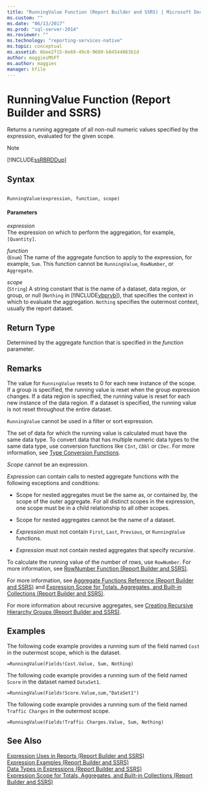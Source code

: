 ```yaml
---
title: "RunningValue Function (Report Builder and SSRS) | Microsoft Docs"
ms.custom: ""
ms.date: "06/13/2017"
ms.prod: "sql-server-2014"
ms.reviewer: ""
ms.technology: "reporting-services-native"
ms.topic: conceptual
ms.assetid: 6bee2f15-0e69-49c8-9689-b04544063b1d
author: maggiesMSFT
ms.author: maggies
manager: kfile
---
```

# RunningValue Function (Report Builder and SSRS)
  Returns a running aggregate of all non-null numeric values specified by the expression, evaluated for the given scope.  
  
> [!NOTE]  
>  [!INCLUDE[ssRBRDDup](../../includes/ssrbrddup-md.md)]  
  
## Syntax  
  
```  
  
RunningValue(expression, function, scope)  
```  
  
#### Parameters  
 *expression*  
 The expression on which to perform the aggregation, for example, `[Quantity]`.  
  
 *function*  
 (`Enum`) The name of the aggregate function to apply to the expression, for example, `Sum`. This function cannot be `RunningValue`, `RowNumber`, or `Aggregate`.  
  
 *scope*  
 (`String`) A string constant that is the name of a dataset, data region, or group, or null (`Nothing` in [!INCLUDE[vbprvb](../../includes/vbprvb-md.md)]), that specifies the context in which to evaluate the aggregation. `Nothing` specifies the outermost context, usually the report dataset.  
  
## Return Type  
 Determined by the aggregate function that is specified in the *function* parameter.  
  
## Remarks  
 The value for `RunningValue` resets to 0 for each new instance of the scope. If a group is specified, the running value is reset when the group expression changes. If a data region is specified, the running value is reset for each new instance of the data region. If a dataset is specified, the running value is not reset throughout the entire dataset.  
  
 `RunningValue` cannot be used in a filter or sort expression.  
  
 The set of data for which the running value is calculated must have the same data type. To convert data that has multiple numeric data types to the same data type, use conversion functions like `CInt`, `CDbl` or `CDec`. For more information, see [Type Conversion Functions](https://go.microsoft.com/fwlink/?LinkId=96142).  
  
 *Scope* cannot be an expression.  
  
 *Expression* can contain calls to nested aggregate functions with the following exceptions and conditions:  
  
-   Scope for nested aggregates must be the same as, or contained by, the scope of the outer aggregate. For all distinct scopes in the expression, one scope must be in a child relationship to all other scopes.  
  
-   Scope for nested aggregates cannot be the name of a dataset.  
  
-   *Expression* must not contain `First`, `Last`, `Previous`, or `RunningValue` functions.  
  
-   *Expression* must not contain nested aggregates that specify *recursive*.  
  
 To calculate the running value of the number of rows, use `RowNumber`. For more information, see [RowNumber Function &#40;Report Builder and SSRS&#41;](report-builder-functions-rownumber-function.md).  
  
 For more information, see [Aggregate Functions Reference &#40;Report Builder and SSRS&#41;](report-builder-functions-aggregate-functions-reference.md) and [Expression Scope for Totals, Aggregates, and Built-in Collections &#40;Report Builder and SSRS&#41;](expression-scope-for-totals-aggregates-and-built-in-collections.md).  
  
 For more information about recursive aggregates, see [Creating Recursive Hierarchy Groups &#40;Report Builder and SSRS&#41;](creating-recursive-hierarchy-groups-report-builder-and-ssrs.md).  
  
## Examples  
 The following code example provides a running sum of the field named `Cost` in the outermost scope, which is the dataset.  
  
```  
=RunningValue(Fields!Cost.Value, Sum, Nothing)  
```  
  
 The following code example provides a running sum of the field named `Score` in the dataset named `DataSet1`.  
  
```  
=RunningValue(Fields!Score.Value,sum,"DataSet1")  
```  
  
 The following code example provides a running sum of the field named `Traffic Charges` in the outermost scope.  
  
```  
=RunningValue(Fields!Traffic Charges.Value, Sum, Nothing)  
```  
  
## See Also  
 [Expression Uses in Reports &#40;Report Builder and SSRS&#41;](expression-uses-in-reports-report-builder-and-ssrs.md)   
 [Expression Examples &#40;Report Builder and SSRS&#41;](expression-examples-report-builder-and-ssrs.md)   
 [Data Types in Expressions &#40;Report Builder and SSRS&#41;](expressions-report-builder-and-ssrs.md)   
 [Expression Scope for Totals, Aggregates, and Built-in Collections &#40;Report Builder and SSRS&#41;](expression-scope-for-totals-aggregates-and-built-in-collections.md)  
  
  
